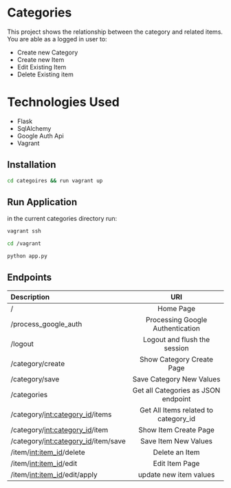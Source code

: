 # Categories

This project shows the relationship between the category and related items. You are able as a logged in user to: 
- Create new Category
- Create new Item
- Edit Existing Item
- Delete Existing item

# Technologies Used

- Flask
- SqlAlchemy
- Google Auth Api
- Vagrant

## Installation



```bash
cd categoires && run vagrant up 
```


## Run Application
in the current categories directory run:
```bash
vagrant ssh 
```
```bash
cd /vagrant
```
```bash
python app.py
```

## Endpoints 


| Description  | URI 
| :------------ |:---------------:
| /     | Home Page
| /process_google_auth     | Processing Google Authentication   
|  /logout | Logout and flush the session
|  /category/create | Show Category Create Page
|  /category/save| Save Category New Values
|  /categories| Get all Categories as JSON endpoint
|  /category/<int:category_id>/items| Get All Items related to category_id
|  /category/<int:category_id>/item| Show Item Create Page
|  /category/<int:category_id>/item/save|Save Item New Values
|  /item/<int:item_id>/delete| Delete an Item
|  /item/<int:item_id>/edit| Edit Item Page
|  /item/<int:item_id>/edit/apply| update new item values
